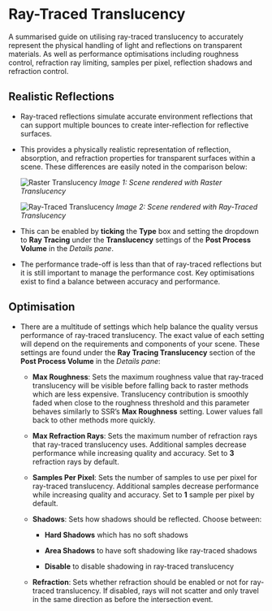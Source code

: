 # Ray-Traced Translucency

A summarised guide on utilising ray-traced translucency to accurately represent the physical handling of light and reflections on transparent materials. As well as performance optimisations including roughness control, refraction ray limiting, samples per pixel, reflection shadows and refraction control.

## Realistic Reflections
* Ray-traced reflections simulate accurate environment reflections that can support multiple bounces to create inter-reflection for reflective surfaces. 

* This provides a physically realistic representation of reflection, absorption, and refraction properties for transparent surfaces within a scene. These differences are easily noted in the comparison below:
  
    ![Raster Translucency](https://docs.unrealengine.com/Images/Engine/Rendering/RayTracing/RT_Translucency_Disabled.jpg)
    *Image 1: Scene rendered with Raster Translucency*

    ![Ray-Traced Translucency](https://docs.unrealengine.com/Images/Engine/Rendering/RayTracing/RT_Translucency_Enabled.jpg)
    *Image 2: Scene rendered with Ray-Traced Translucency*

* This can be enabled by **ticking** the **Type** box and setting the dropdown to **Ray Tracing** under the **Translucency** settings of the **Post Process Volume** in the *Details pane*.
  
* The performance trade-off is less than that of ray-traced reflections but it is still important to manage the performance cost. Key optimisations exist to find a balance between accuracy and performance.

## Optimisation
* There are a multitude of settings which help balance the quality versus performance of ray-traced translucency. The exact value of each setting will depend on the requirements and components of your scene. These settings are found under the **Ray Tracing Translucency** section of the **Post Process Volume** in the *Details pane*:

  * **Max Roughness**: Sets the maximum roughness value that ray-traced translucency will be visible before falling back to raster methods which are less expensive. Translucency contribution is smoothly faded when close to the roughness threshold and this parameter behaves similarly to SSR’s **Max Roughness** setting. Lower values fall back to other methods more quickly.

  * **Max Refraction Rays**: Sets the maximum number of refraction rays that ray-traced translucency uses. Additional samples decrease performance while increasing quality and accuracy. Set to **3** refraction rays by default.

  * **Samples Per Pixel**: Sets the number of samples to use per pixel for ray-traced translucency. Additional samples decrease performance while increasing quality and accuracy. Set to **1** sample per pixel by default.

  * **Shadows**: Sets how shadows should be reflected. Choose between:

    * **Hard Shadows** which has no soft shadows

    * **Area Shadows** to have soft shadowing like ray-traced shadows

    * **Disable** to disable shadowing in ray-traced translucency
  
  * **Refraction**: Sets whether refraction should be enabled or not for ray-traced translucency. If disabled, rays will not scatter and only travel in the same direction as before the intersection event.